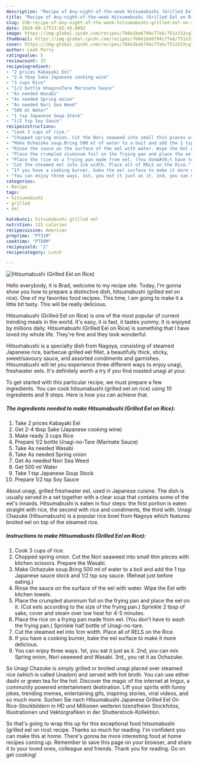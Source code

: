 ```yaml
---
description: "Recipe of Any-night-of-the-week Hitsumabushi (Grilled Eel on Rice)"
title: "Recipe of Any-night-of-the-week Hitsumabushi (Grilled Eel on Rice)"
slug: 338-recipe-of-any-night-of-the-week-hitsumabushi-grilled-eel-on-rice
date: 2020-09-17T23:02:49.009Z
image: https://img-global.cpcdn.com/recipes/7b6e1be6794c77e6/751x532cq70/hitsumabushi-grilled-eel-on-rice-recipe-main-photo.jpg
thumbnail: https://img-global.cpcdn.com/recipes/7b6e1be6794c77e6/751x532cq70/hitsumabushi-grilled-eel-on-rice-recipe-main-photo.jpg
cover: https://img-global.cpcdn.com/recipes/7b6e1be6794c77e6/751x532cq70/hitsumabushi-grilled-eel-on-rice-recipe-main-photo.jpg
author: Leah Perry
ratingvalue: 5
reviewcount: 15
recipeingredient:
- "2 prices Kabayaki Eel"
- "2-4 tbsp Sake Japanese cooking wine"
- "3 cups Rice"
- "1/2 bottle UnaginoTare Marinate Sauce"
- "As needed Wasabi"
- "As needed Spring onion"
- "As needed Nori Sea Weed"
- "500 ml Water"
- "1 tsp Japanese Soup Stock"
- "1/2 tsp Soy Sauce"
recipeinstructions:
- "Cook 3 cups of rice."
- "Chopped spring onion. Cut the Nori seaweed into small thin pieces with kitchen scissors. Prepare the Wasabi."
- "Make Ochazuke soup.Bring 500 ml of water to a boil and add the 1 tsp Japanese sauce stock and 1/2 tsp soy sauce. (Reheat just before eating.)"
- "Rinse the sauce on the surface of the eel with water. Wipe the Eel with kitchen towels."
- "Place the crumpled aluminum foil on the frying pan and place the eel on it. (Cut eels according to the size of the frying pan.) Sprinkle 2 tbsp of sake, cover and steam over low heat for 4-5 minutes."
- "Place the rice on a frying pan made from eel. (You don&#39;t have to wash the frying pan.) Sprinkle half bottle of Unagi-no-tare."
- "Cut the steamed eel into 1cm width. Place all of RELS on the Rice."
- "If you have a cooking burner, bake the eel surface to make it more delicious."
- "You can enjoy three ways. 1st, you eat it just as it. 2nd, you can mix Spring onion, Nori seaweed and Wasabi. 3rd,, you rat it as Ochazuke."
categories:
- Recipe
tags:
- hitsumabushi
- grilled
- eel

katakunci: hitsumabushi grilled eel 
nutrition: 115 calories
recipecuisine: American
preptime: "PT31M"
cooktime: "PT56M"
recipeyield: "2"
recipecategory: Lunch

---
```



![Hitsumabushi (Grilled Eel on Rice)](https://img-global.cpcdn.com/recipes/7b6e1be6794c77e6/751x532cq70/hitsumabushi-grilled-eel-on-rice-recipe-main-photo.jpg)

Hello everybody, it is Brad, welcome to my recipe site. Today, I'm gonna show you how to prepare a distinctive dish, hitsumabushi (grilled eel on rice). One of my favorites food recipes. This time, I am going to make it a little bit tasty. This will be really delicious.

Hitsumabushi (Grilled Eel on Rice) is one of the most popular of current trending meals in the world. It's easy, it is fast, it tastes yummy. It is enjoyed by millions daily. Hitsumabushi (Grilled Eel on Rice) is something that I have loved my whole life. They're fine and they look wonderful.

Hitsumabushi is a specialty dish from Nagoya, consisting of steamed Japanese rice, barbecue grilled eel fillet, a beautifully thick, sticky, sweet/savoury sauce, and assorted condiments and garnishes. Hitsumabushi will let you experience three different ways to enjoy unagi, freshwater eels. It&#39;s definitely worth a try if you find roasted unagi at your.


To get started with this particular recipe, we must prepare a few ingredients. You can cook hitsumabushi (grilled eel on rice) using 10 ingredients and 9 steps. Here is how you can achieve that.

<!--inarticleads1-->

##### The ingredients needed to make Hitsumabushi (Grilled Eel on Rice):

1. Take 2 prices Kabayaki Eel
1. Get 2-4 tbsp Sake (Japanese cooking wine)
1. Make ready 3 cups Rice
1. Prepare 1/2 bottle Unagi-no-Tare (Marinate Sauce)
1. Take As needed Wasabi
1. Take As needed Spring onion
1. Get As needed Nori Sea Weed
1. Get 500 ml Water
1. Take 1 tsp Japanese Soup Stock
1. Prepare 1/2 tsp Soy Sauce


About unagi, grilled freshwater eel, used in Japanese cuisine. The dish is usually served in a set together with a clear soup that contains some of the eel&#39;s innards. Hitsumabushi is eaten in four steps: the first portion is eaten straight with rice, the second with rice and condiments, the third with. Unagi Chazuke (Hitsumabushi) is a popular rice bowl from Nagoya which features broiled eel on top of the steamed rice. 

<!--inarticleads2-->

##### Instructions to make Hitsumabushi (Grilled Eel on Rice):

1. Cook 3 cups of rice.
1. Chopped spring onion. Cut the Nori seaweed into small thin pieces with kitchen scissors. Prepare the Wasabi.
1. Make Ochazuke soup.Bring 500 ml of water to a boil and add the 1 tsp Japanese sauce stock and 1/2 tsp soy sauce. (Reheat just before eating.)
1. Rinse the sauce on the surface of the eel with water. Wipe the Eel with kitchen towels.
1. Place the crumpled aluminum foil on the frying pan and place the eel on it. (Cut eels according to the size of the frying pan.) Sprinkle 2 tbsp of sake, cover and steam over low heat for 4-5 minutes.
1. Place the rice on a frying pan made from eel. (You don&#39;t have to wash the frying pan.) Sprinkle half bottle of Unagi-no-tare.
1. Cut the steamed eel into 1cm width. Place all of RELS on the Rice.
1. If you have a cooking burner, bake the eel surface to make it more delicious.
1. You can enjoy three ways. 1st, you eat it just as it. 2nd, you can mix Spring onion, Nori seaweed and Wasabi. 3rd,, you rat it as Ochazuke.


So Unagi Chazuke is simply grilled or broiled unagi placed over steamed rice (which is called Unadon) and served with hot broth. You can use either dashi or green tea for the hot. Discover the magic of the internet at Imgur, a community powered entertainment destination. Lift your spirits with funny jokes, trending memes, entertaining gifs, inspiring stories, viral videos, and so much more. Suchen Sie nach Hitsumabushi Japanese Grilled Eel On Rice-Stockbildern in HD und Millionen weiteren lizenzfreien Stockfotos, Illustrationen und Vektorgrafiken in der Shutterstock-Kollektion. 

So that's going to wrap this up for this exceptional food hitsumabushi (grilled eel on rice) recipe. Thanks so much for reading. I'm confident you can make this at home. There's gonna be more interesting food at home recipes coming up. Remember to save this page on your browser, and share it to your loved ones, colleague and friends. Thank you for reading. Go on get cooking!
